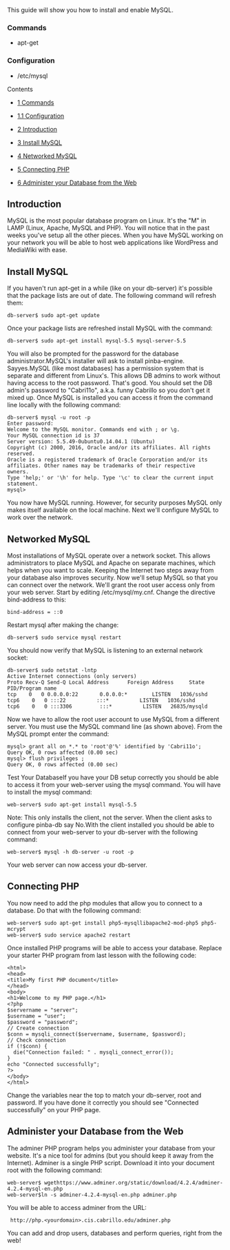 This guide will show you how to install and enable MySQL.

### Commands 

  * apt-get

### Configuration 

  * /etc/mysql

Contents
  - [1 Commands](#TOC_Commands)
  - [1.1 Configuration](#TOC_Configuration)

  - [2 Introduction](#TOC_Introduction)
  - [3 Install MySQL](#TOC_Install_MySQL)
  - [4 Networked MySQL](#TOC_Networked_MySQL)
  - [5 Connecting PHP](#TOC_Connecting_PHP)
  - [6 Administer your Database from the Web](#TOC_Administer_your_Database_from_the_Web)

## Introduction 

MySQL is the most popular database program on Linux. It's the "M" in LAMP (Linux, Apache, MySQL and PHP). You will notice that in the past weeks you've setup all the other pieces. When you have MySQL working on your network you will be able to host web applications like WordPress and MediaWiki with ease.

## Install MySQL 

If you haven't run apt-get in a while (like on your db-server) it's possible that the package lists are out of date. The following command will refresh them:

```
db-server$ sudo apt-get update
```

Once your package lists are refreshed install MySQL with the command:

```
db-server$ sudo apt-get install mysql-5.5 mysql-server-5.5
```

You will also be prompted for the password for the database administrator.MySQL's installer will ask to install pinba-engine. Sayyes.MySQL (like most databases) has a permission system that is separate and different from Linux's. This allows DB admins to work without having access to the root password. That's good. You should set the DB admin's password to "Cabri11o", a.k.a. funny Cabrillo so you don't get it mixed up. Once MySQL is installed you can access it from the command line locally with the following command:

```
db-server$ mysql -u root -p
Enter password:
Welcome to the MySQL monitor. Commands end with ; or \g.
Your MySQL connection id is 37
Server version: 5.5.49-0ubuntu0.14.04.1 (Ubuntu)
Copyright (c) 2000, 2016, Oracle and/or its affiliates. All rights reserved.
Oracle is a registered trademark of Oracle Corporation and/or its
affiliates. Other names may be trademarks of their respective
owners.
Type 'help;' or '\h' for help. Type '\c' to clear the current input statement.
mysql>
```

You now have MySQL running. However, for security purposes MySQL only makes itself available on the local machine. Next we'll configure MySQL to work over the network.

## Networked MySQL 

Most installations of MySQL operate over a network socket. This allows administrators to place MySQL and Apache on separate machines, which helps when you want to scale. Keeping the Internet two steps away from your database also improves security. Now we'll setup MySQL so that you can connect over the network. We'll grant the root user access only from your web server. Start by editing /etc/mysql/my.cnf. Change the directive bind-address to this:

```
bind-address = ::0
```

Restart mysql after making the change:

```
db-server$ sudo service mysql restart
```

You should now verify that MySQL is listening to an external network socket:

```
db-server$ sudo netstat -lntp
Active Internet connections (only servers)
Proto Recv-Q Send-Q Local Address      Foreign Address     State    PID/Program name
tcp    0   0 0.0.0.0:22       0.0.0.0:*        LISTEN   1036/sshd   
tcp6    0   0 :::22          :::*          LISTEN   1036/sshd   
tcp6    0   0 :::3306         :::*          LISTEN   26835/mysqld  
```

Now we have to allow the root user account to use MySQL from a different server. You must use the MySQL command line (as shown above). From the MySQL prompt enter the command:

```
mysql> grant all on *.* to 'root'@'%' identified by 'Cabri11o';
Query OK, 0 rows affected (0.00 sec)
mysql> flush privileges ;
Query OK, 0 rows affected (0.00 sec)
```

Test Your DatabaseIf you have your DB setup correctly you should be able to access it from your web-server using the mysql command. You will have to install the mysql command:

```
web-server$ sudo apt-get install mysql-5.5
```

Note: This only installs the client, not the server. When the client asks to configure pinba-db say No.With the client installed you should be able to connect from your web-server to your db-server with the following command:

```
web-server$ mysql -h db-server -u root -p
```

Your web server can now access your db-server.

## Connecting PHP 

You now need to add the php modules that allow you to connect to a database. Do that with the following command:

```
web-server$ sudo apt-get install php5-mysqllibapache2-mod-php5 php5-mcrypt
web-server$ sudo service apache2 restart
```

Once installed PHP programs will be able to access your database. Replace your starter PHP program from last lesson with the following code:

```
<html>
<head>
<title>My first PHP document</title>
</head>
<body>
<h1>Welcome to my PHP page.</h1>
<?php
$servername = "server";
$username = "user";
$password = "password";
// Create connection
$conn = mysqli_connect($servername, $username, $password);
// Check connection
if (!$conn) {
  die("Connection failed: " . mysqli_connect_error());
}
echo "Connected successfully";
?>
</body>
</html>
```

Change the variables near the top to match your db-server, root and password. If you have done it correctly you should see "Connected successfully" on your PHP page.

## Administer your Database from the Web 

The adminer PHP program helps you administer your database from your website. It's a nice tool for admins (but you should keep it away from the Internet). Adminer is a single PHP script. Download it into your document root with the following command:

```
web-server$ wgethttps://www.adminer.org/static/download/4.2.4/adminer-4.2.4-mysql-en.php
web-server$ln -s adminer-4.2.4-mysql-en.php adminer.php
```

You will be able to access adminer from the URL:

```
 http://php.<yourdomain>.cis.cabrillo.edu/adminer.php
```

You can add and drop users, databases and perform queries, right from the web!